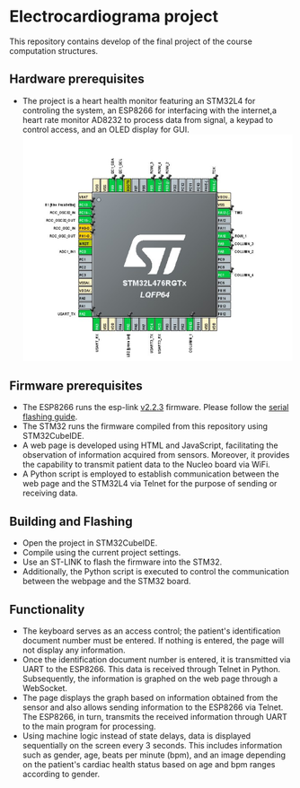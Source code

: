 # Electrocardiograma project
This repository contains develop of the final project of the course computation structures.

## Hardware prerequisites
* The project is a heart health monitor featuring an STM32L4 for controling the system, an ESP8266 for interfacing with the internet,a heart rate monitor AD8232 to process data from signal, a keypad to control access, and an OLED display for GUI.
![pinout](DOC/pinout.jpg)

## Firmware prerequisites
* The ESP8266 runs the esp-link [v2.2.3](https://github.com/jeelabs/esp-link/releases/tag/v2.2.3) firmware. Please follow the [serial flashing guide](https://github.com/jeelabs/esp-link/blob/master/FLASHING.md#initial-serial-flashing).
* The STM32 runs the firmware compiled from this repository using STM32CubeIDE.
* A web page is developed using HTML and JavaScript, facilitating the observation of information acquired from sensors. Moreover, it provides the capability to transmit patient data to the Nucleo board via WiFi.
* A Python script is employed to establish communication between the web page and the STM32L4 via Telnet for the purpose of sending or receiving data.

## Building and Flashing
* Open the project in STM32CubeIDE.
* Compile using the current project settings.
* Use an ST-LINK to flash the firmware into the STM32.
* Additionally, the Python script is executed to control the communication between the webpage and the STM32 board.

## Functionality
* The keyboard serves as an access control; the patient's identification document number must be entered. If nothing is entered, the page will not display any information.
* Once the identification document number is entered, it is transmitted via UART to the ESP8266. This data is received through Telnet in Python. Subsequently, the information is graphed on the web page through a WebSocket.
* The page displays the graph based on information obtained from the sensor and also allows sending information to the ESP8266 via Telnet. The ESP8266, in turn, transmits the received information through UART to the main program for processing.
* Using machine logic instead of state delays, data is displayed sequentially on the screen every 3 seconds. This includes information such as gender, age, beats per minute (bpm), and an image depending on the patient's cardiac health status based on age and bpm ranges according to gender.